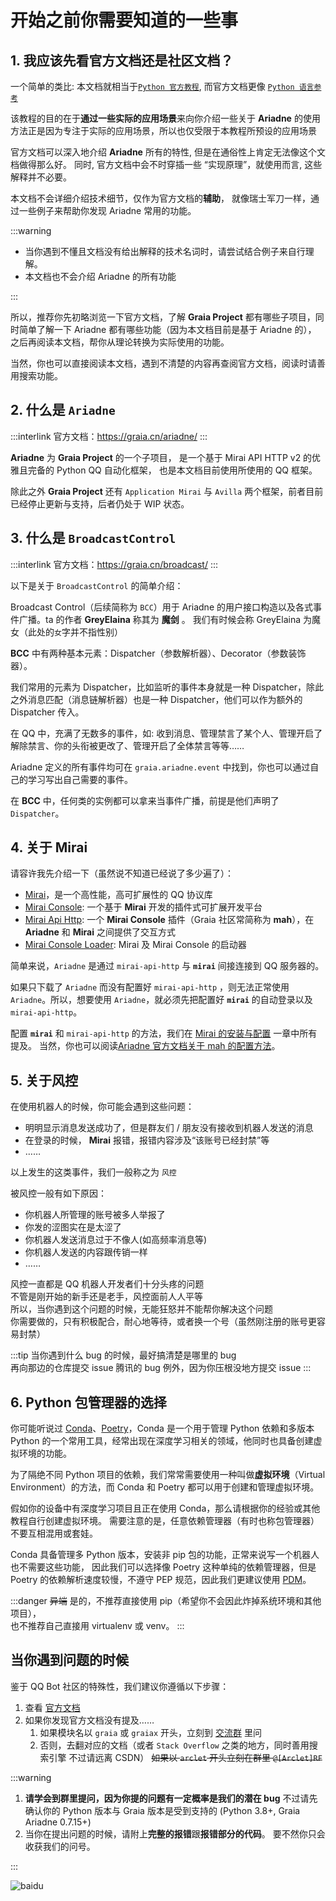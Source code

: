 # 开始之前你需要知道的一些事

## 1. 我应该先看官方文档还是社区文档？

一个简单的类比: 本文档就相当于[`Python 官方教程`](https://docs.python.org/zh-cn/3/tutorial/index.html),
而官方文档更像 [`Python 语言参考`](https://docs.python.org/zh-cn/3/reference/index.html)

该教程的目的在于**通过一些实际的应用场景**来向你介绍一些关于
**Ariadne** 的使用方法正是因为专注于实际的应用场景，所以也仅受限于本教程所预设的应用场景

官方文档可以深入地介绍 **Ariadne** 所有的特性, 但是在通俗性上肯定无法像这个文档做得那么好。
同时, 官方文档中会不时穿插一些 “实现原理”，就使用而言, 这些解释并不必要。

本文档不会详细介绍技术细节，仅作为官方文档的**辅助**，
就像瑞士军刀一样，通过一些例子来帮助你发现 Ariadne 常用的功能。

:::warning

- 当你遇到不懂且文档没有给出解释的技术名词时，请尝试结合例子来自行理解。
- 本文档也不会介绍 Ariadne 的所有功能

:::

所以，推荐你先初略浏览一下官方文档，了解 **Graia Project**
都有哪些子项目，同时简单了解一下 Ariadne 都有哪些功能（因为本文档目前是基于 Ariadne 的），
之后再阅读本文档，帮你从理论转换为实际使用的功能。

当然，你也可以直接阅读本文档，遇到不清楚的内容再查阅官方文档，阅读时请善用搜索功能。

## 2. 什么是 `Ariadne`

:::interlink
官方文档：<https://graia.cn/ariadne/>
:::

**Ariadne** 为 **Graia Project** 的一个子项目，
是一个基于 Mirai API HTTP v2 的优雅且完备的 Python QQ 自动化框架，
也是本文档目前使用所使用的 QQ 框架。

除此之外 **Graia Project** 还有 `Application Mirai` 与
`Avilla` 两个框架，前者目前已经停止更新与支持，后者仍处于 WIP 状态。

## 3. 什么是 `BroadcastControl`

:::interlink
官方文档：<https://graia.cn/broadcast/>
:::

以下是关于 `BroadcastControl` 的简单介绍：

Broadcast Control（后续简称为 `BCC`）用于 Ariadne 的用户接口构造以及各式事件广播。ta 的作者 **GreyElaina** 称其为 **魔剑** 。
<curtain>我们有时候会称 GreyElaina 为魔女（此处的`女`字并不指性别）</curtain>

**BCC** 中有两种基本元素：Dispatcher（参数解析器）、Decorator（参数装饰器）。

我们常用的元素为 Dispatcher，比如监听的事件本身就是一种 Dispatcher，除此之外消息匹配（消息链解析器）也是一种 Dispatcher，他们可以作为额外的 Dispatcher 传入。

在 QQ 中，充满了无数多的事件，如: 收到消息、管理禁言了某个人、管理开启了解除禁言、你的头衔被更改了、管理开启了全体禁言等等……

Ariadne 定义的所有事件均可在 `graia.ariadne.event` 中找到，你也可以通过自己的学习写出自己需要的事件。

在 **BCC** 中，任何类的实例都可以拿来当事件广播，前提是他们声明了 `Dispatcher`。

## 4. 关于 Mirai

请容许我先介绍一下<curtain>（虽然说不知道已经说了多少遍了）</curtain>：

- [Mirai](https://github.com/mamoe/mirai)，是一个高性能，高可扩展性的 QQ 协议库
- [Mirai Console](https://github.com/mamoe/mirai-console): 一个基于 **Mirai** 开发的插件式可扩展开发平台
- [Mirai Api Http](https://github.com/project-mirai/mirai-api-http): 一个 **Mirai Console**
  插件（Graia 社区常简称为 **mah**），在 **Ariadne** 和 **Mirai** 之间提供了交互方式
- [Mirai Console Loader](https://github.com/iTXTech/mirai-console-loader): Mirai 及 Mirai Console 的启动器

简单来说，`Ariadne` 是通过 `mirai-api-http` 与 **`mirai`** 间接连接到 QQ 服务器的。

如果只下载了 `Ariadne` 而没有配置好 `mirai-api-http` ，则无法正常使用
`Ariadne`。所以，想要使用 `Ariadne`，就必须先把配置好 **`mirai`** 的自动登录以及 `mirai-api-http`。

配置 **`mirai`** 和 `mirai-api-http` 的方法，我们在 [Mirai 的安装与配置](./install_mirai.md) 一章中所有提及。
当然，你也可以阅读[Ariadne 官方文档关于 mah 的配置方法](https://graia.cn/ariadne/appendix/mah-install/)。

## 5. 关于风控

在使用机器人的时候，你可能会遇到这些问题：

- 明明显示消息发送成功了，但是群友们 / 朋友没有接收到机器人发送的消息
- 在登录的时候， **Mirai** 报错，报错内容涉及“该账号已经封禁”等
- ……

以上发生的这类事件，我们一般称之为 `风控`

被风控一般有如下原因：

- 你机器人所管理的账号被多人举报了
- 你发的涩图实在是太涩了
- 你机器人发送消息过于不像人(如高频率消息等)
- 你机器人发送的内容跟传销一样
- ……

风控一直都是 QQ 机器人开发者们十分头疼的问题  
不管是刚开始的新手还是老手，风控面前人人平等  
所以，当你遇到这个问题的时候，无能狂怒并不能帮你解决这个问题  
你需要做的，只有积极配合，耐心地等待，或者换一个号（虽然刚注册的账号更容易封禁）

:::tip
当你遇到什么 bug 的时候，最好搞清楚是哪里的 bug  
再向那边的仓库提交 issue <curtain>腾讯的 bug 例外，因为你压根没地方提交 issue</curtain>
:::

## 6. Python 包管理器的选择

你可能听说过 [Conda](https://conda.io/)、[Poetry](https://python-poetry.org/)，Conda 是一个用于管理 Python 依赖和多版本 Python
的一个常用工具，经常出现在深度学习相关的领域，他同时也具备创建虚拟环境的功能。

为了隔绝不同 Python 项目的依赖，我们常常需要使用一种叫做**虚拟环境**（Virtual Environment）的方法，而
Conda 和 Poetry 都可以用于创建和管理虚拟环境。

假如你的设备中有深度学习项目且正在使用 Conda，那么请根据你的经验或其他教程自行创建虚拟环境。
需要注意的是，任意依赖管理器（有时也称包管理器）不要互相混用或套娃。

Conda 具备管理多 Python 版本，安装非 pip 包的功能，正常来说写一个机器人也不需要这些功能，
因此我们可以选择像 Poetry 这种单纯的依赖管理器，但是 Poetry
的依赖解析速度较慢，不遵守 PEP 规范，因此我们更建议使用 [PDM](https://pdm.fming.dev/)。

:::danger ~~异端~~
是的，不推荐直接使用 pip（希望你不会因此炸掉系统环境和其他项目），  
也不推荐自己直接用 virtualenv 或 venv。
:::

## 当你遇到问题的时候

鉴于 QQ Bot 社区的特殊性，我们建议你遵循以下步骤：

1. 查看 [官方文档](https://graia.cn/)
2. 如果你发现官方文档没有提及……
   1. 如果模块名以 `graia` 或 `graiax` 开头，立刻到 [交流群](https://jq.qq.com/?_wv=1027&k=VXp6plBD) 里问
   2. 否则，去翻对应的文档（或者 `Stack Overflow` 之类的地方，同时善用搜索引擎 <curtain>不过请远离 CSDN</curtain>）
      ~~如果以 `arclet` 开头立刻在群里 `@[Arclet]RF`~~

:::warning

1. **请学会到群里提问，因为你提的问题有一定概率是我们的潜在 bug**
   不过请先确认你的 Python 版本与 Graia 版本是受到支持的 (Python 3.8+, Graia Ariadne 0.7.15+)
2. 当你在提出问题的时候，请附上**完整的报错**跟**报错部分的代码**。
   要不然你只会收获我们的问号。

:::

<div id="baidu"></div>

![baidu](/images/before/baidu.webp)
